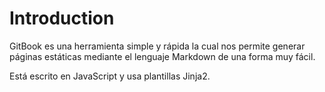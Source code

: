 # Introduction

GitBook es una herramienta simple y rápida la cual nos permite generar páginas
estáticas mediante el lenguaje Markdown de una forma muy fácil.

Está escrito en JavaScript y usa plantillas Jinja2.
